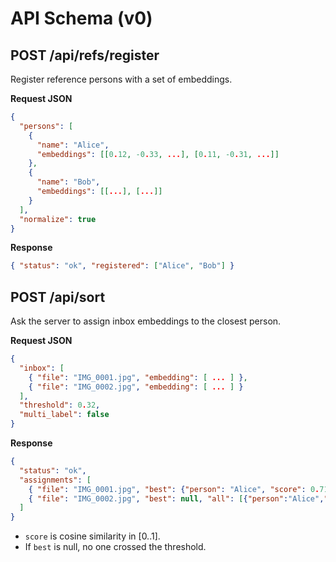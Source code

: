 # API Schema (v0)

## POST /api/refs/register
Register reference persons with a set of embeddings.

**Request JSON**
```json
{
  "persons": [
    {
      "name": "Alice",
      "embeddings": [[0.12, -0.33, ...], [0.11, -0.31, ...]]
    },
    {
      "name": "Bob",
      "embeddings": [[...], [...]]
    }
  ],
  "normalize": true
}
```

**Response**
```json
{ "status": "ok", "registered": ["Alice", "Bob"] }
```

## POST /api/sort
Ask the server to assign inbox embeddings to the closest person.

**Request JSON**
```json
{
  "inbox": [
    { "file": "IMG_0001.jpg", "embedding": [ ... ] },
    { "file": "IMG_0002.jpg", "embedding": [ ... ] }
  ],
  "threshold": 0.32,
  "multi_label": false
}
```

**Response**
```json
{
  "status": "ok",
  "assignments": [
    { "file": "IMG_0001.jpg", "best": {"person": "Alice", "score": 0.71}, "all": [{"person": "Alice","score":0.71}, {"person":"Bob","score":0.22}] },
    { "file": "IMG_0002.jpg", "best": null, "all": [{"person":"Alice","score":0.29},{"person":"Bob","score":0.10}] }
  ]
}
```

- `score` is cosine similarity in [0..1].
- If `best` is null, no one crossed the threshold.
